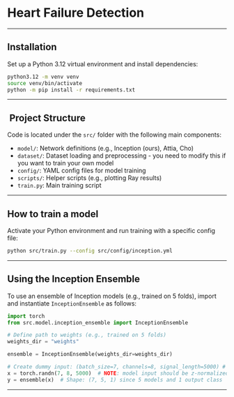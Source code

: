 # Heart Failure Detection

---

## Installation

Set up a Python 3.12 virtual environment and install dependencies:


```bash
python3.12 -m venv venv
source venv/bin/activate
python -m pip install -r requirements.txt
```

---

## ️ Project Structure

Code is located under the `src/` folder with the following main components:

- `model/`: Network definitions (e.g., Inception (ours), Attia, Cho)
- `dataset/`: Dataset loading and preprocessing - you need to modify this if you want to train your own model
- `config/`: YAML config files for model training
- `scripts/`: Helper scripts (e.g., plotting Ray results)
- `train.py`: Main training script

---

##  How to train a model

Activate your Python environment and run training with a specific config file:

```bash
python src/train.py --config src/config/inception.yml
```

---

##  Using the Inception Ensemble

To use an ensemble of Inception models (e.g., trained on 5 folds), import and instantiate `InceptionEnsemble` as follows:

```python
import torch
from src.model.inception_ensemble import InceptionEnsemble

# Define path to weights (e.g., trained on 5 folds)
weights_dir = "weights"

ensemble = InceptionEnsemble(weights_dir=weights_dir)

# Create dummy input: (batch_size=7, channels=8, signal_length=5000) # 500 Hz times 10 sec
x = torch.randn(7, 8, 5000)  # NOTE: model input should be z-normalized
y = ensemble(x)  # Shape: (7, 5, 1) since 5 models and 1 output class

```
---
